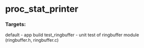 # proc_stat_printer

### Targets:
default - app build
test_ringbuffer - unit test of ringbuffer module (ringbuffer.h, ringbuffer.c)